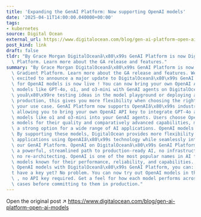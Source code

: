```yaml
---
title: 'Expanding the GenAI Platform: Now supporting OpenAI models'
date: '2025-04-11T14:00:00.040000+00:00'
tags:
- kubernetes
source: Digital Ocean
external_url: https://www.digitalocean.com/blog/gen-ai-platform-open-ai-models
post_kind: link
draft: false
tldr: "By Grace Morgan DigitalOceanâ\x80\x99s GenAI Platform is now DigitalOcean Gradient\
  \ Platform. Learn more about the GA release and features."
summary: "By Grace Morgan DigitalOceanâ\x80\x99s GenAI Platform is now DigitalOcean\
  \ Gradient Platform. Learn more about the GA release and features. Weâ\x80\x99re\
  \ excited to announce a major update to DigitalOceanâ\x80\x99s GenAI Platform: support\
  \ for OpenAI models is now live ! You can now bring your own OpenAI API key to use\
  \ models like GPT-4o, o1, and o3-mini with GenAI agents on DigitalOcean. Whether\
  \ youâ\x80\x99re testing ideas in the model playground or deploying an agent into\
  \ production, this gives you more flexibility when choosing the right model for\
  \ your use case. GenAI Platform now supports OpenAIâ\x80\x99s industry-leading models,\
  \ allowing you to bring your own OpenAI API key to integrate GPT-4o and reasoning\
  \ models like o1 and o3-mini into your GenAI agents. Users choose OpenAIâ\x80\x99\
  s models for their quality and comparatively advanced capabilities, making them\
  \ a strong option for a wide range of AI applications. OpenAI models available:\
  \ By supporting these models, DigitalOcean provides more flexibility to build AI-powered\
  \ applications using OpenAIâ\x80\x99s technology while seamlessly integrating into\
  \ our GenAI Platform. OpenAI on DigitalOceanâ\x80\x99s GenAI Platform gives developers\
  \ a powerful, streamlined path to production-ready AI, no infrastructure headaches,\
  \ no re-architecting. OpenAI is one of the most popular names in AI today, with\
  \ models known for their performance, reliability, and capabilities. By integrating\
  \ OpenAI models with DigitalOceanâ\x80\x99s GenAI Platform, you can: Donâ\x80\x99\
  t have a key yet? No problem. You can now try out OpenAI models in the model playground\
  \ , no API key required. Get a feel for how each model performs across your use\
  \ cases before committing to them in production."
---
```

Open the original post ↗ https://www.digitalocean.com/blog/gen-ai-platform-open-ai-models
